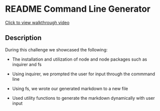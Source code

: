 # README Command Line Generator

[Click to view walkthrough video](https://drive.google.com/file/d/1f3n4IsNOO7CrM4HZKwFhFaAAR8Ss1J4l/view?usp=sharing)

## Description

During this challenge we showcased the following:

* The installation and utilization of node and node packages such as inquirer and fs

* Using inquirer, we prompted the user for input through the commmand line

* Using fs, we wrote our generated markdown to a new file

* Used utility functions to generate the markdown dynamically with user input

